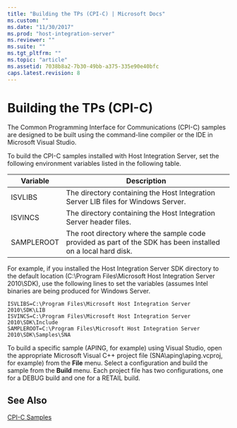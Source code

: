 ```yaml
---
title: "Building the TPs (CPI-C) | Microsoft Docs"
ms.custom: ""
ms.date: "11/30/2017"
ms.prod: "host-integration-server"
ms.reviewer: ""
ms.suite: ""
ms.tgt_pltfrm: ""
ms.topic: "article"
ms.assetid: 7038b8a2-7b30-49bb-a375-335e90e40bfc
caps.latest.revision: 8
---
```

# Building the TPs (CPI-C)
The Common Programming Interface for Communications (CPI-C) samples are designed to be built using the command-line compiler or the IDE in Microsoft Visual Studio.  
  
 To build the CPI-C samples installed with Host Integration Server, set the following environment variables listed in the following table.  
  
|Variable|Description|  
|--------------|-----------------|  
|ISVLIBS|The directory containing the Host Integration Server LIB files for Windows Server.|  
|ISVINCS|The directory containing the Host Integration Server header files.|  
|SAMPLEROOT|The root directory where the sample code provided as part of the SDK has been installed on a local hard disk.|  
  
 For example, if you installed the Host Integration Server SDK directory to the default location (C:\Program Files\Microsoft Host Integration Server 2010\SDK), use the following lines to set the variables (assumes Intel binaries are being produced for Windows Server.  
  
```  
ISVLIBS=C:\Program Files\Microsoft Host Integration Server 2010\SDK\LIB  
ISVINCS=C:\Program Files\Microsoft Host Integration Server 2010\SDK\Include  
SAMPLEROOT=C:\Program Files\Microsoft Host Integration Server 2010\SDK\Samples\SNA  
```  
  
 To build a specific sample (APING, for example) using Visual Studio, open the appropriate Microsoft Visual C++ project file (SNA\aping\aping.vcproj, for example) from the **File** menu. Select a configuration and build the sample from the **Build** menu. Each project file has two configurations, one for a DEBUG build and one for a RETAIL build.  
  
## See Also  
 [CPI-C Samples](../HIS2010/cpi-c-samples.md)